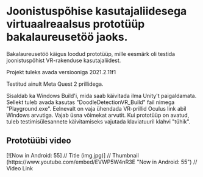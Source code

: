 <h1>Joonistuspõhise kasutajaliidesega virtuaalreaalsus prototüüp bakalaureusetöö jaoks.</h1>
<p>Bakalaureusetöö käigus loodud prototüüp, mille eesmärk oli testida joonistuspõhist VR-rakenduse kasutajaliidest.</p>
<p>Projekt tuleks avada versiooniga 2021.2.11f1</p>
<p>Testitud ainult Meta Quest 2 prillidega.</p>
<p>Sisaldab ka Windows Build'i, mida saab käivitada ilma Unity't paigaldamata. Sellekt tuleb avada kasutas "DoodleDetectionVR_Build" fail nimega "Playground.exe". Eelnevalt on vaja ühendada VR-prillid Oculus link abil Windows arvutiga. Vajab üsna võimekat arvutit. Kui prototüüp on avatud, tuleb testimisülesannete käivitamiseks vajutada klaviatuuril klahvi "tühik".</p>

<h2>Prototüübi video</h2>
[![Now in Android: 55]          // Title
(img.jpg)] // Thumbnail
(https://www.youtube.com/embed/EVWP5W4nR3E "Now in Android: 55")    // Video Link
